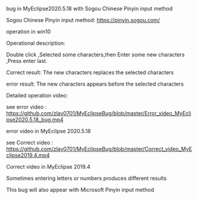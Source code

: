 bug in MyEclipse2020.5.18  with Sogou Chinese Pinyin input method

Sogou Chinese Pinyin input method: https://pinyin.sogou.com/

operation in win10

Operational description:

Double click ,Selected some characters,then Enter some new characters ,Press enter last.

Correct result: The new characters replaces the selected characters

error result: The new characters appears before the selected characters

Detailed operation video:

see error video : https://github.com/zlay0701/MyEclipseBug/blob/master/Error_video_MyEclipse2020.5.18_bug.mp4

error video in MyEclipse 2020.5.18

see Correct video : https://github.com/zlay0701/MyEclipseBug/blob/master/Correct_video_MyEclipse2019.4.mp4

Correct video in MyEclipse 2019.4

Sometimes entering letters or numbers produces different results

This bug will also appear with Microsoft Pinyin input method




